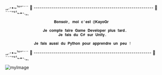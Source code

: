 ¸„.-•~¹°”ˆ˜¨   🎀  ------------------------------------------------------------  🎀   ¨˜ˆ”°¹~•-.„¸

                          𝐁𝐨𝐧𝐬𝐨𝐢𝐫, 𝐦𝐨𝐢 𝐜'𝐞𝐬𝐭 @𝐊𝐚𝐲𝐨𝐆𝐫
                   
                     𝐉𝐞 𝐜𝐨𝐦𝐩𝐭𝐞 𝐟𝐚𝐢𝐫𝐞 𝐆𝐚𝐦𝐞 𝐃𝐞𝐯𝐞𝐥𝐨𝐩𝐞𝐫 𝐩𝐥𝐮𝐬 𝐭𝐚𝐫𝐝.
                            𝐉𝐞 𝐟𝐚𝐢𝐬 𝐝𝐮 𝐂# 𝐬𝐮𝐫 𝐔𝐧𝐢𝐭𝐲.
                     
                 𝐉𝐞 𝐟𝐚𝐢𝐬 𝐚𝐮𝐬𝐬𝐢 𝐝𝐮 𝐏𝐲𝐭𝐡𝐨𝐧 𝐩𝐨𝐮𝐫 𝐚𝐩𝐩𝐫𝐞𝐧𝐝𝐫𝐞 𝐮𝐧 𝐩𝐞𝐮 !
           
¸„.-•~¹°”ˆ˜¨   🎀  -----------------------------------------------------------  🎀   ¨˜ˆ”°¹~•-.„¸


![myImage](https://media4.giphy.com/media/tTWC2ue8TTI0ZNBvA7/200.gif)
